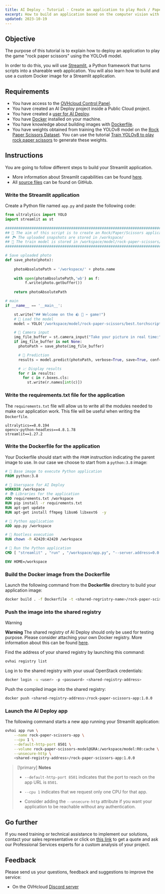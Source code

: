 ```yaml
---
title: AI Deploy - Tutorial - Create an application to play Rock / Paper / Scissors with YoloV8
excerpt: How to build an application based on the computer vision with YoloV8
updated: 2023-10-19
---
```


## Objective

The purpose of this tutorial is to explain how to deploy an application to play the game "rock paper scissors" using the YOLOv8 model.

In order to do this, you will use [Streamlit](https://streamlit.io/), a Python framework that turns scripts into a shareable web application. You will also learn how to build and use a custom Docker image for a Streamlit application.

## Requirements

- You have access to the [OVHcloud Control Panel](https://ca.ovh.com/auth/?action=gotomanager&from=https://www.ovh.com/ca/en/&ovhSubsidiary=ca).
- You have created an AI Deploy project inside a Public Cloud project.
- You have created a [user for AI Deploy](/pages/public_cloud/ai_machine_learning/gi_01_manage_users).
- You have [Docker](https://www.docker.com/get-started) installed on your machine.
- You have knowledge about building images with [Dockerfile](https://docs.docker.com/engine/reference/builder/).
- You have weights obtained from training the YOLOv8 model on the [Rock Paper Scissors Dataset](https://universe.roboflow.com/roboflow-58fyf/rock-paper-scissors-sxsw). You can use the tutorial [Train YOLOv8 to play rock paper scissors](/pages/public_cloud/ai_machine_learning/notebook_tuto_15_rock-paper-scissors/) to generate these weights.

## Instructions

You are going to follow different steps to build your Streamlit application.

- More information about Streamlit capabilities can be found [here](https://docs.streamlit.io/en/stable/).
- All [source files](https://github.com/ovh/ai-training-examples/tree/main/apps/streamlit/rock-paper-scissors-yolov8) can be found on GitHub.


### Write the Streamlit application

Create a Python file named `app.py` and paste the following code:

```python
from ultralytics import YOLO
import streamlit as st

#######################################################################################################################
## 🎯 The aim of this script is to create an Rock/Paper/Scissors application based on a trained model (from YOLOv8). ##
## 🏞 The uploaded snapshots are stored in /workspace/                                                               ##
## 🧠 The train model is stored in /workspace/model/rock-paper-scissors/                                             ##
#######################################################################################################################

# Save uploaded photo
def save_photo(photo):
    
    photoAbsolutePath = '/workspace/' + photo.name
    
    with open(photoAbsolutePath,'wb') as f:
         f.write(photo.getbuffer())
    
    return photoAbsolutePath

# main
if __name__ == '__main__':

    st.write("## Welcome on the 🪨 📄 ✂️ game!")
    # 🧠 Load the model
    model = YOLO('/workspace/model/rock-paper-scissors/best.torchscript')

    # 📸 Camera input
    img_file_buffer = st.camera_input("Take your picture in real time:")
    if img_file_buffer is not None:
      photoPath = save_photo(img_file_buffer) 

      # 🔎 Prediction
      results = model.predict(photoPath, verbose=True, save=True, conf=0.5)

      # 📈 Display results
      for r in results:
        for c in r.boxes.cls:
          st.write(r.names[int(c)])
```

### Write the requirements.txt file for the application

The `requirements.txt` file will allow us to write all the modules needed to make our application work. This file will be useful when writing the `Dockerfile`.

```console
ultralytics==8.0.194 
opencv-python-headless==4.8.1.78 
streamlit==1.27.2 
```

### Write the Dockerfile for the application

Your Dockerfile should start with the `FROM` instruction indicating the parent image to use. In our case we choose to start from a `python:3.8` image:

```dockerfile
# 🐳 Base image to execute Python application
FROM python:3.8

# 👱 Userspace for AI Deploy
WORKDIR /workspace
# 📚 Libraries for the application
ADD requirements.txt /workspace
RUN pip install -r requirements.txt
RUN apt-get update
RUN apt-get install ffmpeg libsm6 libxext6  -y

# 🐍 Python application
ADD app.py /workspace

# 👮 Rootless execution
RUN chown -R 42420:42420 /workspace

# 🚀 Run the Python application
CMD [ "streamlit" , "run" , "/workspace/app.py", "--server.address=0.0.0.0" ]

ENV HOME=/workspace
```
### Build the Docker image from the Dockerfile

Launch the following command from the **Dockerfile** directory to build your application image:

```bash
docker build . -f Dockerfile -t <shared-regristry-name>/rock-paper-scissors-app:1.0.0
```

### Push the image into the shared registry

> [!warning]
> **Warning**
> The shared registry of AI Deploy should only be used for testing purpose. Please consider attaching your own Docker registry. More information about this can be found [here](/pages/public_cloud/ai_machine_learning/training_guide_05_howto_add_registry).

Find the address of your shared registry by launching this command:

```bash
ovhai registry list
```

Log in to the shared registry with your usual OpenStack credentials:

```bash
docker login -u <user> -p <password> <shared-registry-address>
```

Push the compiled image into the shared registry:

```bash
docker push <shared-registry-address>/rock-paper-scissors-app:1.0.0
```

### Launch the AI Deploy app

The following command starts a new app running your Streamlit application:

```bash
ovhai app run \
	--name rock-paper-scissors-app \
	--cpu 1 \
	--default-http-port 8501 \
	--volume rock-paper-scissors-model@GRA:/workspace/model:R0:cache \
	--unsecure-http \
	<shared-registry-address>/rock-paper-scissors-app:1.0.0
```

> [!primary]
> **Notes**
>
> - `--default-http-port 8501` indicates that the port to reach on the app URL is `8501`.
>
> - `--cpu 1` indicates that we request only one CPU for that app.
>
> - Consider adding the `--unsecure-http` attribute if you want your application to be reachable without any authentication.

## Go further

If you need training or technical assistance to implement our solutions, contact your sales representative or click on [this link](https://www.ovhcloud.com/en-ca/professional-services/) to get a quote and ask our Professional Services experts for a custom analysis of your project.

## Feedback

Please send us your questions, feedback and suggestions to improve the service:

- On the OVHcloud [Discord server](https://discord.gg/ovhcloud)
